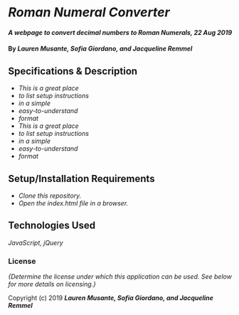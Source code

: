# _Roman Numeral Converter_

#### _A webpage to convert decimal numbers to Roman Numerals, 22 Aug 2019_

#### By _**Lauren Musante, Sofia Giordano, and Jacqueline Remmel**_

## Specifications & Description

* _This is a great place_
* _to list setup instructions_
* _in a simple_
* _easy-to-understand_
* _format_
* _This is a great place_
* _to list setup instructions_
* _in a simple_
* _easy-to-understand_
* _format_

## Setup/Installation Requirements

* _Clone this repository._
* _Open the index.html file in a browser._

## Technologies Used

_JavaScript, jQuery_

### License

*{Determine the license under which this application can be used.  See below for more details on licensing.}*

Copyright (c) 2019 **_Lauren Musante, Sofia Giordano, and Jacqueline Remmel_**
